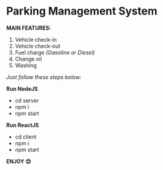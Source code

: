 # Parking Management System

**MAIN FEATURES:**
 1. Vehicle check-in
 2. Vehicle check-out
 3. Fuel charge *(Gasoline or Diesel)*
 4. Change oil
 5. Washing

*Just follow these steps below:*

**Run NodeJS**
 - cd server
 - npm i
 - npm start

**Run ReactJS**
 - cd client
 - npm i
 - npm start

**ENJOY 😊**
